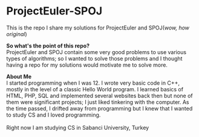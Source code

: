 # ProjectEuler-SPOJ
This is the repo I share my solutions for ProjectEuler and SPOJ(<i>wow, how original</i>)

<b>So what's the point of this repo?</b>
<br>
ProjectEuler and SPOJ contain some very good problems to use various types of algorithms; so I wanted to solve those problems and I thought having a repo for my solutions would motivate me to solve more.

<b>About Me</b><br>
I started programming when I was 12. I wrote very basic code in C++, mostly in the level of a classic Hello World program. I learned basics of HTML, PHP, SQL and implemented several websites back then but none of them were significant projects; I just liked tinkering with the computer. As the time passed, I drifted away from programming but I knew that I wanted to study CS and I loved programming.
<br>
<br>
Right now I am studying CS in Sabanci University, Turkey
